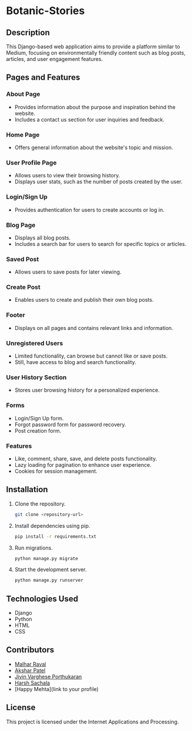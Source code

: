 # Botanic-Stories

## Description
This Django-based web application aims to provide a platform similar to Medium, focusing on environmentally friendly content such as blog posts, articles, and user engagement features.

## Pages and Features

### About Page
- Provides information about the purpose and inspiration behind the website.
- Includes a contact us section for user inquiries and feedback.

### Home Page
- Offers general information about the website's topic and mission.

### User Profile Page
- Allows users to view their browsing history.
- Displays user stats, such as the number of posts created by the user.

### Login/Sign Up
- Provides authentication for users to create accounts or log in.

### Blog Page
- Displays all blog posts.
- Includes a search bar for users to search for specific topics or articles.

### Saved Post
- Allows users to save posts for later viewing.

### Create Post
- Enables users to create and publish their own blog posts.

### Footer
- Displays on all pages and contains relevant links and information.

### Unregistered Users
- Limited functionality, can browse but cannot like or save posts.
- Still, have access to blog and search functionality.

### User History Section
- Stores user browsing history for a personalized experience.

### Forms
- Login/Sign Up form.
- Forgot password form for password recovery.
- Post creation form.

### Features
- Like, comment, share, save, and delete posts functionality.
- Lazy loading for pagination to enhance user experience.
- Cookies for session management.

## Installation
1. Clone the repository.
    ```bash
    git clone <repository-url>
    ```
2. Install dependencies using pip.
    ```bash
    pip install -r requirements.txt
    ```
3. Run migrations.
    ```bash
    python manage.py migrate
    ```
4. Start the development server.
    ```bash
    python manage.py runserver
    ```

## Technologies Used
- Django
- Python
- HTML
- CSS

## Contributors
- [Malhar Raval](https://github.com/malhxr)
- [Akshar Patel](https://github.com/akshar2223)
- [Jivin Varghese Porthukaran](https://github.com/JivinVarghese)
- [Harsh Sachala](https://github.com/sachalah)
- [Happy Mehta](link to your profile)

## License
This project is licensed under the Internet Applications and Processing.
